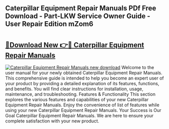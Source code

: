 ## Caterpillar Equipment Repair Manuals PDf Free Download - Part-LKW Service Owner Guide - User Repair Edition mZom6

# <h2><a href="http://bc76583.oget.top/?id=Caterpillar+Equipment+Repair+Manuals">🔗Download New 👉🔴 Caterpillar Equipment Repair Manuals</a></h2>

[![Caterpillar Equipment Repair Manuals new download](https://i.imgur.com/5g1atiW.png)](http://bc76583.oget.top/?id=Caterpillar+Equipment+Repair+Manuals)
Welcome to the user manual for your newly obtained Caterpillar Equipment Repair Manuals. This comprehensive guide is intended to help you become an expert user of your product by providing a detailed explanation of its features, functions, and benefits. You will find clear instructions for installation, usage, maintenance, and troubleshooting. Features & Functionality This section explores the various features and capabilities of your new Caterpillar Equipment Repair Manuals. Enjoy the convenience of list of features while using your new Caterpillar Equipment Repair Manuals. Your Success is Our Goal Caterpillar Equipment Repair Manuals. We are here to ensure your complete satisfaction with your new product.
